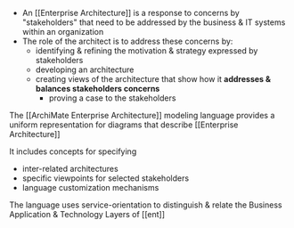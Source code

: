 - An [[Enterprise Architecture]] is a response to concerns by "stakeholders" that need to be addressed by the business & IT systems within an organization
- The role of the architect is to address these concerns by:
	- identifying & refining the motivation & strategy expressed by stakeholders
	- developing an architecture
	- creating views of the architecture that show how it **addresses & balances stakeholders concerns**
		- proving a case to the stakeholders

The [[ArchiMate Enterprise Architecture]] modeling language provides a uniform representation for diagrams that describe [[Enterprise Architecture]]

It includes concepts for specifying
- inter-related architectures
- specific viewpoints for selected stakeholders
- language customization mechanisms

The language uses service-orientation to distinguish & relate the Business Application & Technology Layers of [[ent]]